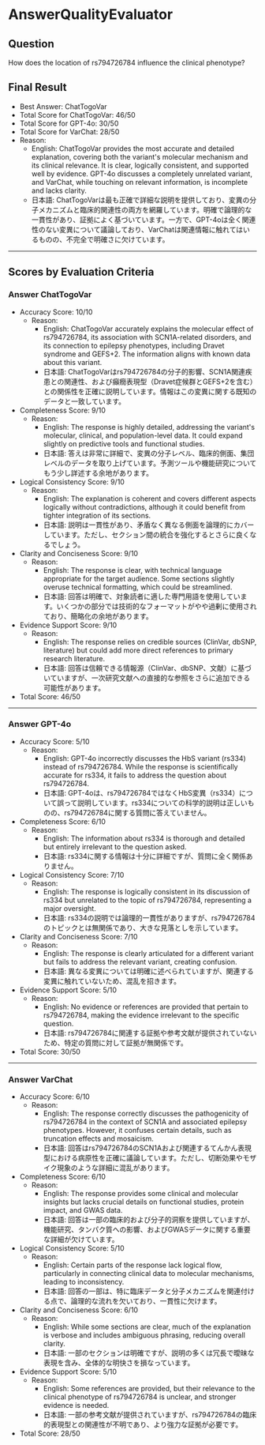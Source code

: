 # AnswerQualityEvaluator

## Question

How does the location of rs794726784 influence the clinical phenotype?

## Final Result

- Best Answer: ChatTogoVar
- Total Score for ChatTogoVar: 46/50
- Total Score for GPT-4o: 30/50
- Total Score for VarChat: 28/50
- Reason:
  - English: ChatTogoVar provides the most accurate and detailed explanation, covering both the variant's molecular mechanism and its clinical relevance. It is clear, logically consistent, and supported well by evidence. GPT-4o discusses a completely unrelated variant, and VarChat, while touching on relevant information, is incomplete and lacks clarity.
  - 日本語: ChatTogoVarは最も正確で詳細な説明を提供しており、変異の分子メカニズムと臨床的関連性の両方を網羅しています。明確で論理的な一貫性があり、証拠によく基づいています。一方で、GPT-4oは全く関連性のない変異について議論しており、VarChatは関連情報に触れてはいるものの、不完全で明確さに欠けています。

---

## Scores by Evaluation Criteria

### Answer ChatTogoVar
- Accuracy Score: 10/10
  - Reason: 
    - English: ChatTogoVar accurately explains the molecular effect of rs794726784, its association with SCN1A-related disorders, and its connection to epilepsy phenotypes, including Dravet syndrome and GEFS+2. The information aligns with known data about this variant.
    - 日本語: ChatTogoVarはrs794726784の分子的影響、SCN1A関連疾患との関連性、および癲癇表現型（Dravet症候群とGEFS+2を含む）との関係性を正確に説明しています。情報はこの変異に関する既知のデータと一致しています。
- Completeness Score: 9/10
  - Reason: 
    - English: The response is highly detailed, addressing the variant's molecular, clinical, and population-level data. It could expand slightly on predictive tools and functional studies.
    - 日本語: 答えは非常に詳細で、変異の分子レベル、臨床的側面、集団レベルのデータを取り上げています。予測ツールや機能研究についてもう少し詳述する余地があります。
- Logical Consistency Score: 9/10
  - Reason: 
    - English: The explanation is coherent and covers different aspects logically without contradictions, although it could benefit from tighter integration of its sections.
    - 日本語: 説明は一貫性があり、矛盾なく異なる側面を論理的にカバーしています。ただし、セクション間の統合を強化するとさらに良くなるでしょう。
- Clarity and Conciseness Score: 9/10
  - Reason: 
    - English: The response is clear, with technical language appropriate for the target audience. Some sections slightly overuse technical formatting, which could be streamlined.
    - 日本語: 回答は明確で、対象読者に適した専門用語を使用しています。いくつかの部分では技術的なフォーマットがやや過剰に使用されており、簡略化の余地があります。
- Evidence Support Score: 9/10
  - Reason: 
    - English: The response relies on credible sources (ClinVar, dbSNP, literature) but could add more direct references to primary research literature.
    - 日本語: 回答は信頼できる情報源（ClinVar、dbSNP、文献）に基づいていますが、一次研究文献への直接的な参照をさらに追加できる可能性があります。
- Total Score: 46/50

---

### Answer GPT-4o
- Accuracy Score: 5/10
  - Reason: 
    - English: GPT-4o incorrectly discusses the HbS variant (rs334) instead of rs794726784. While the response is scientifically accurate for rs334, it fails to address the question about rs794726784.
    - 日本語: GPT-4oは、rs794726784ではなくHbS変異（rs334）について誤って説明しています。rs334についての科学的説明は正しいものの、rs794726784に関する質問に答えていません。
- Completeness Score: 6/10
  - Reason: 
    - English: The information about rs334 is thorough and detailed but entirely irrelevant to the question asked.
    - 日本語: rs334に関する情報は十分に詳細ですが、質問に全く関係ありません。
- Logical Consistency Score: 7/10
  - Reason: 
    - English: The response is logically consistent in its discussion of rs334 but unrelated to the topic of rs794726784, representing a major oversight.
    - 日本語: rs334の説明では論理的一貫性がありますが、rs794726784のトピックとは無関係であり、大きな見落としを示しています。
- Clarity and Conciseness Score: 7/10
  - Reason: 
    - English: The response is clearly articulated for a different variant but fails to address the relevant variant, creating confusion.
    - 日本語: 異なる変異については明確に述べられていますが、関連する変異に触れていないため、混乱を招きます。
- Evidence Support Score: 5/10
  - Reason: 
    - English: No evidence or references are provided that pertain to rs794726784, making the evidence irrelevant to the specific question.
    - 日本語: rs794726784に関連する証拠や参考文献が提供されていないため、特定の質問に対して証拠が無関係です。
- Total Score: 30/50

---

### Answer VarChat
- Accuracy Score: 6/10
  - Reason: 
    - English: The response correctly discusses the pathogenicity of rs794726784 in the context of SCN1A and associated epilepsy phenotypes. However, it confuses certain details, such as truncation effects and mosaicism.
    - 日本語: 回答はrs794726784のSCN1Aおよび関連するてんかん表現型における病原性を正確に議論しています。ただし、切断効果やモザイク現象のような詳細に混乱があります。
- Completeness Score: 6/10
  - Reason: 
    - English: The response provides some clinical and molecular insights but lacks crucial details on functional studies, protein impact, and GWAS data.
    - 日本語: 回答は一部の臨床的および分子的洞察を提供していますが、機能研究、タンパク質への影響、およびGWASデータに関する重要な詳細が欠けています。
- Logical Consistency Score: 5/10
  - Reason: 
    - English: Certain parts of the response lack logical flow, particularly in connecting clinical data to molecular mechanisms, leading to inconsistency.
    - 日本語: 回答の一部は、特に臨床データと分子メカニズムを関連付ける点で、論理的な流れを欠いており、一貫性に欠けます。
- Clarity and Conciseness Score: 6/10
  - Reason: 
    - English: While some sections are clear, much of the explanation is verbose and includes ambiguous phrasing, reducing overall clarity.
    - 日本語: 一部のセクションは明確ですが、説明の多くは冗長で曖昧な表現を含み、全体的な明快さを損なっています。
- Evidence Support Score: 5/10
  - Reason: 
    - English: Some references are provided, but their relevance to the clinical phenotype of rs794726784 is unclear, and stronger evidence is needed.
    - 日本語: 一部の参考文献が提供されていますが、rs794726784の臨床的表現型との関連性が不明であり、より強力な証拠が必要です。
- Total Score: 28/50